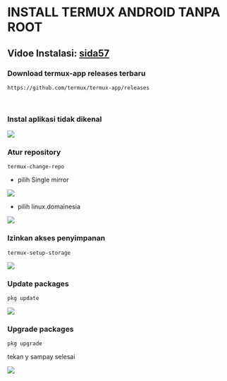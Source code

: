 # INSTALL TERMUX ANDROID TANPA ROOT
## Vidoe Instalasi: [sida57](https://www.youtube.com/@sida57)
### Download termux-app releases terbaru
```
https://github.com/termux/termux-app/releases
```
<br>

### Instal aplikasi tidak dikenal
<img src="/documentation/Screenshot_aplikasi_tidak_dikenal.jpg"/>
<br>

### Atur repository
```
termux-change-repo
```

* pilih Single mirror <ok>
<img src="/documentation/Screenshot_single_mirror.jpg"/>

* pilih linux.domainesia
<img src="/documentation/Screenshot_linux.domainesia.jpg"/>
<br>

### Izinkan akses penyimpanan
```
termux-setup-storage
```
<img src="/documentation/Screenshot_akses_penyimpanan.jpg"/>
<br>

### Update packages
```
pkg update
```
<img src="/documentation/Screenshot_update.jpg"/>
<br>

### Upgrade packages
```
pkg upgrade
```
tekan y sampay selesai

<img src="/documentation/Screenshot_upgrade.jpg"/>
